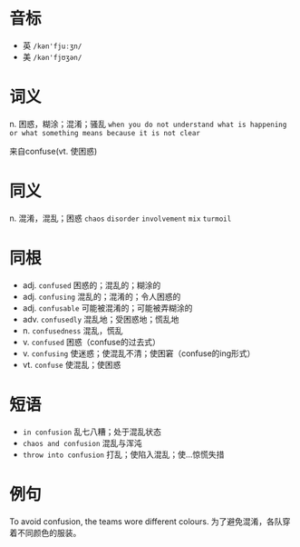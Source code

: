 # 音标

- 英 `/kən'fjuːʒn/`
- 美 `/kən'fjʊʒən/`

# 词义

n. 困惑，糊涂；混淆；骚乱
`when you do not understand what is happening or what something means because it is not clear`



来自confuse(vt. 使困惑)

# 同义

n. 混淆，混乱；困惑
`chaos` `disorder` `involvement` `mix` `turmoil`

# 同根

- adj. `confused` 困惑的；混乱的；糊涂的
- adj. `confusing` 混乱的；混淆的；令人困惑的
- adj. `confusable` 可能被混淆的；可能被弄糊涂的
- adv. `confusedly` 混乱地；受困惑地；慌乱地
- n. `confusedness` 混乱，慌乱
- v. `confused` 困惑（confuse的过去式）
- v. `confusing` 使迷惑；使混乱不清；使困窘（confuse的ing形式）
- vt. `confuse` 使混乱；使困惑

# 短语

- `in confusion` 乱七八糟；处于混乱状态
- `chaos and confusion` 混乱与浑沌
- `throw into confusion` 打乱；使陷入混乱；使…惊慌失措

# 例句

To avoid confusion, the teams wore different colours.
为了避免混淆，各队穿着不同颜色的服装。


